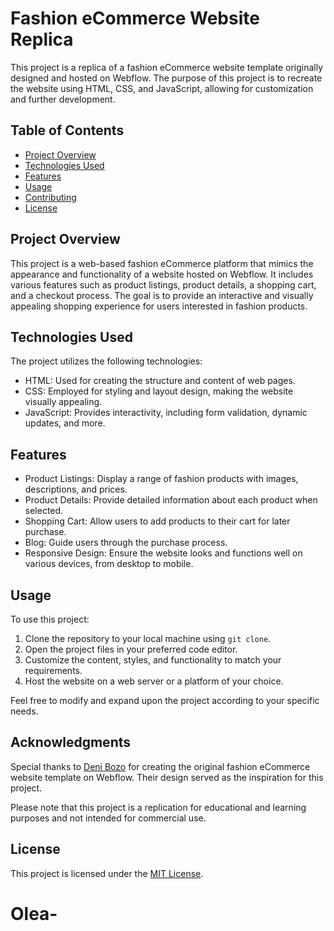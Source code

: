 # Fashion eCommerce Website Replica

This project is a replica of a fashion eCommerce website template originally designed and hosted on Webflow. The purpose of this project is to recreate the website using HTML, CSS, and JavaScript, allowing for customization and further development.

## Table of Contents

- [Project Overview](#project-overview)
- [Technologies Used](#technologies-used)
- [Features](#features)
- [Usage](#usage)
- [Contributing](#contributing)
- [License](#license)

## Project Overview

This project is a web-based fashion eCommerce platform that mimics the appearance and functionality of a website hosted on Webflow. It includes various features such as product listings, product details, a shopping cart, and a checkout process. The goal is to provide an interactive and visually appealing shopping experience for users interested in fashion products.

## Technologies Used

The project utilizes the following technologies:

- HTML: Used for creating the structure and content of web pages.
- CSS: Employed for styling and layout design, making the website visually appealing.
- JavaScript: Provides interactivity, including form validation, dynamic updates, and more.

## Features

- Product Listings: Display a range of fashion products with images, descriptions, and prices.
- Product Details: Provide detailed information about each product when selected.
- Shopping Cart: Allow users to add products to their cart for later purchase.
- Blog: Guide users through the purchase process.
- Responsive Design: Ensure the website looks and functions well on various devices, from desktop to mobile.

## Usage

To use this project:

1. Clone the repository to your local machine using `git clone`.
2. Open the project files in your preferred code editor.
3. Customize the content, styles, and functionality to match your requirements.
4. Host the website on a web server or a platform of your choice.

Feel free to modify and expand upon the project according to your specific needs.

## Acknowledgments

Special thanks to [Deni Bozo](https://olea-template.webflow.io/) for creating the original fashion eCommerce website template on Webflow. Their design served as the inspiration for this project.

Please note that this project is a replication for educational and learning purposes and not intended for commercial use.


## License

This project is licensed under the [MIT License](LICENSE).
# Olea-
